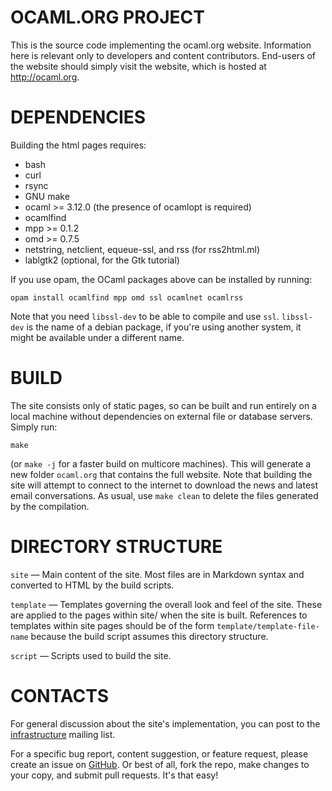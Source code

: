 OCAML.ORG PROJECT
=================
This is the source code implementing the ocaml.org
website. Information here is relevant only to developers and content
contributors. End-users of the website should simply visit the
website, which is hosted at http://ocaml.org.


DEPENDENCIES
============
Building the html pages requires:

* bash
* curl
* rsync
* GNU make
* ocaml >= 3.12.0 (the presence of ocamlopt is required)
* ocamlfind
* mpp >= 0.1.2
* omd >= 0.7.5
* netstring, netclient, equeue-ssl, and rss (for rss2html.ml)
* lablgtk2 (optional, for the Gtk tutorial)

If you use opam, the OCaml packages above can be installed by running:

    opam install ocamlfind mpp omd ssl ocamlnet ocamlrss

Note that you need `libssl-dev` to be able to compile and use `ssl`.
`libssl-dev` is the name of a debian package, if you're using another system,
it might be available under a different name.

BUILD
=====
The site consists only of static pages, so can be built and run
entirely on a local machine without dependencies on external file or
database servers. Simply run:

    make

(or `make -j` for a faster build on multicore machines).
This will generate a new folder `ocaml.org` that contains the full
website.  Note that building the site will attempt to connect to the
internet to download the news and latest email conversations.  As
usual, use `make clean` to delete the files generated by the
compilation.

DIRECTORY STRUCTURE
===================
`site` — Main content of the site. Most files are in Markdown syntax
         and converted to HTML by the build scripts.

`template` — Templates governing the overall look and feel of the
             site. These are applied to the pages within site/ when
             the site is built. References to templates within site
             pages should be of the form `template/template-file-name`
             because the build script assumes this directory
             structure.

`script` — Scripts used to build the site.


CONTACTS
========
For general discussion about the site's implementation, you can post
to the [infrastructure](http://lists.ocaml.org/listinfo/infrastructure)
mailing list.

For a specific bug report, content suggestion, or feature request,
please create an issue on
[GitHub](https://github.com/ocaml/ocaml.org). Or best of all, fork the
repo, make changes to your copy, and submit pull requests. It's that
easy!
